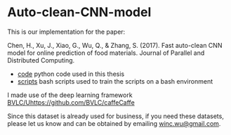 # Auto-clean-CNN-model

This is our implementation for the paper:

Chen, H., Xu, J., Xiao, G., Wu, Q., & Zhang, S. (2017). Fast auto-clean CNN model for online prediction of food materials. Journal of Parallel and Distributed Computing.

- [code]() python code used in this thesis
- [scripts]() bash scripts used to train the scripts on a bash environment

I made use of the deep learning framework [BVLC/Uhttps://github.com/BVLC/caffeCaffe](https://github.com/BVLC/caffe)

Since this dataset is already used for business, if you need these datasets, please let us know and can be obtained by emailing winc.wu@gmail.com.

